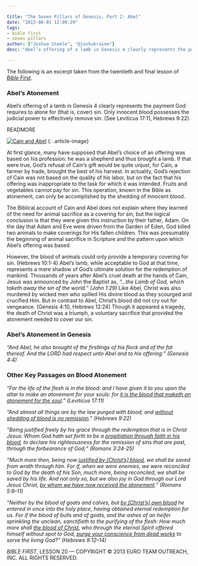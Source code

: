 ```yaml
---

title: "The Seven Pillars of Genesis, Part 2: Abel"
date: "2013-06-01 12:00:29"
tags:
- bible first
- seven pillars
author: ["Joshua Steele", "@joshukraine"]
desc: "Abel’s offering of a lamb in Genesis 4 clearly represents the payment God requires to atone for (that is, cover) sin."

---
```


The following is an excerpt taken from the twentieth and final lesson of *<a title="Bible First" href="http://www.getbiblefirst.com" target="_blank">Bible First</a>*.

### Abel’s Atonement

Abel’s offering of a lamb in Genesis 4 clearly represents the payment God requires to atone for (that is, cover) sin. Only innocent blood possesses the judicial power to effectively remove sin. (See Leviticus 17:11, Hebrews 9:22)

READMORE

<a href="//d21yo20tm8bmc2.cloudfront.net/2013/06/Abel.jpg"><img class="alignleft  wp-image-1808" alt="Cain and Abel" src="//d21yo20tm8bmc2.cloudfront.net/2013/06/Abel-366x450.jpg" /></a>
{: .article-image}

At first glance, many have supposed that Abel’s choice of an offering was based on his profession: he was a shepherd and thus brought a lamb. If that were true, God’s refusal of Cain’s gift would be quite unjust, for Cain, a farmer by trade, brought the best of his harvest. In actuality, God’s rejection of Cain was not based on the quality of his labor, but on the fact that his offering was inappropriate to the task for which it was intended. Fruits and vegetables cannot pay for sin. This operation, known in the Bible as atonement, can only be accomplished by the shedding of innocent blood.

The Biblical account of Cain and Abel does not explain where they learned of the need for animal sacrifice as a covering for sin, but the logical conclusion is that they were given this instruction by their father, Adam. On the day that Adam and Eve were driven from the Garden of Eden, God killed two animals to make coverings for His fallen children. This was presumably the beginning of animal sacrifice in Scripture and the pattern upon which Abel’s offering was based.

However, the blood of animals could only provide a temporary covering for sin. (Hebrews 10:1-4) Abel’s lamb, while acceptable to God at that time, represents a mere shadow of God’s ultimate solution for the redemption of mankind. Thousands of years after Abel’s cruel death at the hands of Cain, Jesus was announced by John the Baptist as, *“…the Lamb of God, which taketh away the sin of the world.” (John 1:29)* Like Abel, Christ was also murdered by wicked men who spilled His divine blood as they scourged and crucified Him. But in contrast to Abel, Christ’s blood did not cry out for vengeance. (Genesis 4:10, Hebrews 12:24) Though it appeared a tragedy, the death of Christ was a triumph, a voluntary sacrifice that provided the atonement needed to cover our sin.

### Abel’s Atonement in Genesis

*“And Abel, he also brought of the firstlings of his flock and of the fat thereof. And the LORD had respect unto Abel and to his offering:” (Genesis 4:4)*

### Other Key Passages on Blood Atonement

*“For the life of the flesh is in the blood: and I have given it to you upon the altar to make an atonement for your souls: for <span style="text-decoration: underline;">it is the blood that maketh an atonement for the soul</span>.” (Leviticus 17:11)*

*“And almost all things are by the law purged with blood; and <span style="text-decoration: underline;">without shedding of blood is no remission</span>.” (Hebrews 9:22)*

*“Being justified freely by his grace through the redemption that is in Christ Jesus: Whom God hath set forth to be a <span style="text-decoration: underline;">propitiation through faith in his blood</span>, to declare his righteousness for the remission of sins that are past, through the forbearance of God;” (Romans 3:24-25)*

*“Much more then, being now <span style="text-decoration: underline;">justified by [Christ’s] blood</span>, we shall be saved from wrath through him. For if, when we were enemies, we were reconciled to God by the death of his Son, much more, being reconciled, we shall be saved by his life. And not only so, but we also joy in God through our Lord Jesus Christ, <span style="text-decoration: underline;">by whom we have now received the atonement</span>.” (Romans 5:9–11)*

*“Neither by the blood of goats and calves, but <span style="text-decoration: underline;">by [Christ’s] own blood</span> he entered in once into the holy place, having obtained eternal redemption for us. For if the blood of bulls and of goats, and the ashes of an heifer sprinkling the unclean, sanctifieth to the purifying of the flesh: How much more shall <span style="text-decoration: underline;">the blood of Christ</span>, who through the eternal Spirit offered himself without spot to God, <span style="text-decoration: underline;">purge your conscience from dead works</span> to serve the living God?” (Hebrews 9:12–14)*

*BIBLE FIRST*, LESSON 20 &mdash; COPYRIGHT &copy; 2013 EURO TEAM OUTREACH, INC. ALL RIGHTS RESERVED.
